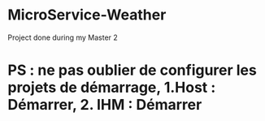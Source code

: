 # MicroService-Weather
Project done during my Master 2

# PS : ne pas oublier de configurer les projets de démarrage, 1.Host : Démarrer, 2. IHM : Démarrer
